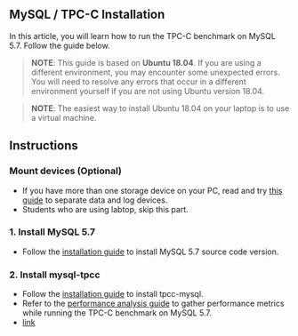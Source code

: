 

## MySQL / TPC-C Installation
In this article, you will learn how to run the TPC-C benchmark on MySQL 5.7. Follow the guide below.

> **NOTE**: This guide is based on **Ubuntu 18.04**. If you are using a different environment, you may encounter some unexpected errors. You will need to resolve any errors that occur in a different environment yourself if you are not using Ubuntu version 18.04.

> **NOTE**: The easiest way to install Ubuntu 18.04 on your laptop is to use a virtual machine.

## Instructions
### Mount devices (Optional)
- If you have more than one storage device on your PC, read and try [this guide](1_mount_devices.md) to separate data and log devices.
- Students who are using labtop, skip this part.

### 1. Install MySQL 5.7
- Follow the [installation guide](2_mysql57-installation.md) to install MySQL 5.7 source code version.

### 2. Install mysql-tpcc
- Follow the [installation guide](3_tpcc-mysql-installation.md) to install tpcc-mysql.
- Refer to the [performance analysis guide](4_performance_analysis.md) to gather performance metrics while running the TPC-C benchmark on MySQL 5.7.
- [link](./FAQ.md)

